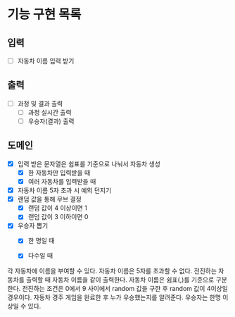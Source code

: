 # 기능 구현 목록

## 입력
- [ ] 자동차 이름 입력 받기

## 출력
- [ ] 과정 및 결과 출력
  - [ ] 과정 실시간 출력
  - [ ] 우승자(결과) 출력

## 도메인
- [x] 입력 받은 문자열은 쉼표를 기준으로 나눠서 자동차 생성
  - [x] 한 자동차만 입력받을 때
  - [x] 여러 자동차를 입력받을 때
- [x] 자동차 이름 5자 초과 시 예외 던지기
- [x] 랜덤 값을 통해 무브 결정
  - [x] 랜덤 값이 4 이상이면 1
  - [x] 랜덤 값이 3 이하이면 0
- [x] 우승자 뽑기
  - [x] 한 명일 때
  - [x] 다수일 때



각 자동차에 이름을 부여할 수 있다. 자동차 이름은 5자를 초과할 수 없다.
전진하는 자동차를 출력할 때 자동차 이름을 같이 출력한다.
자동차 이름은 쉼표(,)를 기준으로 구분한다.
전진하는 조건은 0에서 9 사이에서 random 값을 구한 후 random 값이 4이상일 경우이다.
자동차 경주 게임을 완료한 후 누가 우승했는지를 알려준다. 우승자는 한명 이상일 수 있다.